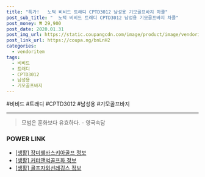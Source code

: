```yaml
--- 
title: "특가!   노턱 비비드 트래디 CPTD3012 남성용 기모골프바지 차콜" 
post_sub_title: "  노턱 비비드 트래디 CPTD3012 남성용 기모골프바지 차콜" 
post_money: ₩ 29,900 
post_date: 2020.01.31 
post_img_url: https://static.coupangcdn.com/image/product/image/vendoritem/2019/01/07/3560360858/866fba5f-497c-41e1-ac3d-cf99063f59ba.jpg 
post_link_url: https://coupa.ng/bnLnH2 
categories: 
  - vendoritem 
tags: 
  - 비비드 
  - 트래디 
  - CPTD3012 
  - 남성용 
  - 기모골프바지 
--- 
```

  #비비드 #트래디 #CPTD3012 #남성용 #기모골프바지 
<hr> 

> 모범은 훈화보다 유효하다. - 영국속담 


### POWER LINK

* <a href="https://blog.naver.com/fasyy4321/221770003480" target="_blank"> [생활] 장미쉘바스키아골프 정보 </a>
* <a href="https://blog.naver.com/fasyy4321/221769612125" target="_blank"> [생활] 커터앤벅골프화 정보 </a>
* <a href="https://blog.naver.com/santokki14/221770807069" target="_blank"> [생활] 골프자외선레깅스 정보 </a>
